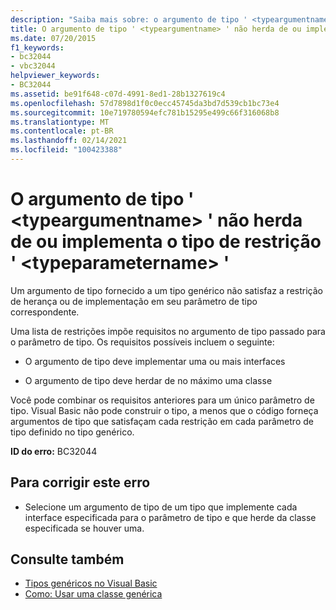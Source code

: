 ```yaml
---
description: "Saiba mais sobre: o argumento de tipo ' <typeargumentname> ' não herda de ou implementa o tipo de restrição ' <typeparametername> '"
title: O argumento de tipo ' <typeargumentname> ' não herda de ou implementa o tipo de restrição ' <typeparametername> '
ms.date: 07/20/2015
f1_keywords:
- bc32044
- vbc32044
helpviewer_keywords:
- BC32044
ms.assetid: be91f648-c07d-4991-8ed1-28b1327619c4
ms.openlocfilehash: 57d7898d1f0c0ecc45745da3bd7d539cb1bc73e4
ms.sourcegitcommit: 10e719780594efc781b15295e499c66f316068b8
ms.translationtype: MT
ms.contentlocale: pt-BR
ms.lasthandoff: 02/14/2021
ms.locfileid: "100423388"
---
```

# <a name="type-argument-typeargumentname-does-not-inherit-from-or-implement-the-constraint-type-typeparametername"></a>O argumento de tipo ' \<typeargumentname> ' não herda de ou implementa o tipo de restrição ' \<typeparametername> '

Um argumento de tipo fornecido a um tipo genérico não satisfaz a restrição de herança ou de implementação em seu parâmetro de tipo correspondente.  
  
 Uma lista de restrições impõe requisitos no argumento de tipo passado para o parâmetro de tipo. Os requisitos possíveis incluem o seguinte:  
  
- O argumento de tipo deve implementar uma ou mais interfaces  
  
- O argumento de tipo deve herdar de no máximo uma classe  
  
 Você pode combinar os requisitos anteriores para um único parâmetro de tipo. Visual Basic não pode construir o tipo, a menos que o código forneça argumentos de tipo que satisfaçam cada restrição em cada parâmetro de tipo definido no tipo genérico.  
  
 **ID do erro:** BC32044  
  
## <a name="to-correct-this-error"></a>Para corrigir este erro  
  
- Selecione um argumento de tipo de um tipo que implemente cada interface especificada para o parâmetro de tipo e que herde da classe especificada se houver uma.  
  
## <a name="see-also"></a>Consulte também

- [Tipos genéricos no Visual Basic](../programming-guide/language-features/data-types/generic-types.md)
- [Como: Usar uma classe genérica](../programming-guide/language-features/data-types/how-to-use-a-generic-class.md)
